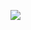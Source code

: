 ![](https://github.com/HBU/DataBase/blob/master/Csharp/MD5_test/QQ%E6%88%AA%E5%9B%BE20190617193429.png)
